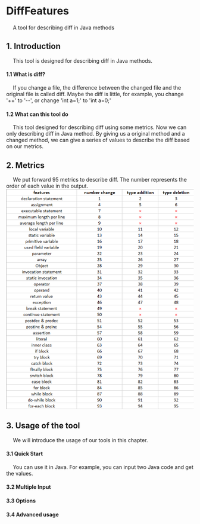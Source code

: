 # DiffFeatures
&emsp; A tool for describing diff in Java methods

## 1. Introduction
&emsp; This tool is designed for describing diff in Java methods.  

#### 1.1 What is diff?
&emsp; If you change a file, the difference between the changed file and the original file is called diff. Maybe the diff is little, for example, you change '++' to '--', or change 'int a=1;' to 'int a=0;'  

#### 1.2 What can this tool do
&emsp; This tool designed for describing diff using some metrics. Now we can only describing diff in Java method. By giving us a original method and a changed method, we can give a series of values to describe the diff based on our metrics.  


## 2. Metrics
&emsp; We put forward 95 metrics to describe diff. The number represents the order of each value in the output.
![avatar](/features.png)


## 3. Usage of the tool
&emsp; We will introduce the usage of our tools in this chapter.

#### 3.1 Quick Start
&emsp; You can use it in Java. For example, you can input two Java code and get the values.

#### 3.2 Multiple Input

#### 3.3 Options

#### 3.4 Advanced usage
